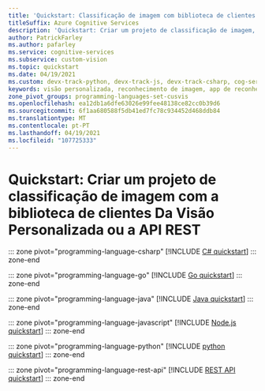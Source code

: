 ```yaml
---
title: 'Quickstart: Classificação de imagem com biblioteca de clientes De Visão Personalizada ou API REST'
titleSuffix: Azure Cognitive Services
description: 'Quickstart: Criar um projeto de classificação de imagem, adicionar tags, carregar imagens, treinar o seu projeto e fazer uma previsão usando a biblioteca de clientes Da Visão Personalizada ou a API REST'
author: PatrickFarley
ms.author: pafarley
ms.service: cognitive-services
ms.subservice: custom-vision
ms.topic: quickstart
ms.date: 04/19/2021
ms.custom: devx-track-python, devx-track-js, devx-track-csharp, cog-serv-seo-aug-2020
keywords: visão personalizada, reconhecimento de imagem, app de reconhecimento de imagem, análise de imagem, software de reconhecimento de imagem
zone_pivot_groups: programming-languages-set-cusvis
ms.openlocfilehash: ea12db1a6dfe63026e99fee48138ce82cc0b39d6
ms.sourcegitcommit: 6f1aa680588f5db41ed7fc78c934452d468ddb84
ms.translationtype: MT
ms.contentlocale: pt-PT
ms.lasthandoff: 04/19/2021
ms.locfileid: "107725333"
---
```

# <a name="quickstart-create-an-image-classification-project-with-the-custom-vision-client-library-or-rest-api"></a>Quickstart: Criar um projeto de classificação de imagem com a biblioteca de clientes Da Visão Personalizada ou a API REST

::: zone pivot="programming-language-csharp"
[!INCLUDE [C# quickstart](../includes/quickstarts/csharp-tutorial.md)]
::: zone-end

::: zone pivot="programming-language-go"
[!INCLUDE [Go quickstart](../includes/quickstarts/go-tutorial.md)]
::: zone-end

::: zone pivot="programming-language-java"
[!INCLUDE [Java quickstart](../includes/quickstarts/java-tutorial.md)]
::: zone-end

::: zone pivot="programming-language-javascript"
[!INCLUDE [Node.js quickstart](../includes/quickstarts/node-tutorial.md)]
::: zone-end

::: zone pivot="programming-language-python"
[!INCLUDE [python quickstart](../includes/quickstarts/python-tutorial.md)]
::: zone-end

::: zone pivot="programming-language-rest-api"
[!INCLUDE [REST API quickstart](../includes/quickstarts/rest-tutorial.md)]
::: zone-end
